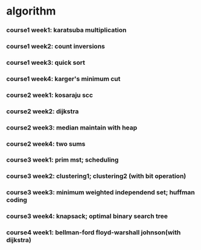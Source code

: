# algorithm
### course1 week1: karatsuba multiplication
### course1 week2: count inversions
### course1 week3: quick sort
### course1 week4: karger's minimum cut

### course2 week1: kosaraju scc
### course2 week2: dijkstra
### course2 week3: median maintain with heap
### course2 week4: two sums

### course3 week1: prim mst; scheduling
### course3 week2: clustering1; clustering2 (with bit operation)
### course3 week3: minimum weighted independend set; huffman coding
### course3 week4: knapsack; optimal binary search tree

### course4 week1: bellman-ford floyd-warshall johnson(with dijkstra)
